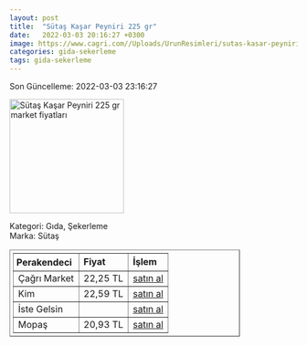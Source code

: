 ```yaml
---
layout: post
title:  "Sütaş Kaşar Peyniri 225 gr"
date:   2022-03-03 20:16:27 +0300
image: https://www.cagri.com//Uploads/UrunResimleri/sutas-kasar-peyniri-225-gr-5ff8.jpg
categories: gida-sekerleme
tags: gida-sekerleme
---
```


Son Güncelleme: 2022-03-03 23:16:27

<img src="https://www.cagri.com//Uploads/UrunResimleri/sutas-kasar-peyniri-225-gr-5ff8.jpg" width="200" alt="Sütaş Kaşar Peyniri 225 gr market fiyatları" />

Kategori: Gıda, Şekerleme
<br />
Marka: Sütaş

<table border="1" style="padding: 5px;width:80%;">
  <tr>
    <td style="padding: 5px;"><strong>Perakendeci</strong></td>
    <td><strong>Fiyat</strong></td>
    <td><strong>İşlem</strong></td>
  </tr>
  <tr>
              <td>Çağrı Market</td>
              <td>22,25 TL</td>
              <td><a target="_blank" href="https://www.cagri.com/sutas-kasar-peyniri-225-gr">satın al</a></td>
            </tr><tr>
              <td>Kim</td>
              <td>22,59 TL</td>
              <td><a target="_blank" href="https://www.kimgeldi.com/sutas-taze--kasar-225-gr">satın al</a></td>
            </tr><tr>
              <td>İste Gelsin</td>
              <td></td>
              <td><a target="_blank" href="https://www.istegelsin.com/">satın al</a></td>
            </tr><tr>
              <td>Mopaş</td>
              <td>20,93 TL</td>
              <td><a target="_blank" href="https://mopas.com.tr/sutas-kasar-225-gr/p/31009">satın al</a></td>
            </tr>
</table>
